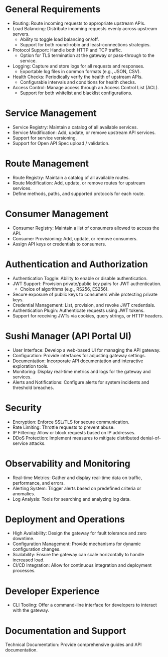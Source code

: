 # General Requirements

- Routing: Route incoming requests to appropriate upstream APIs.
- Load Balancing: Distribute incoming requests evenly across upstream servers.
  - Ability to toggle load balancing on/off.
  - Support for both round-robin and least-connections strategies.
- Protocol Support: Handle both HTTP and TCP traffic.
  - Option for TLS termination at the gateway or pass-through to the service.
- Logging: Capture and store logs for all requests and responses.
  - Exportable log files in common formats (e.g., JSON, CSV).
- Health Checks: Periodically verify the health of upstream APIs.
  - Configurable intervals and conditions for health checks.
- Access Control: Manage access through an Access Control List (ACL).
  - Support for both whitelist and blacklist configurations.

# Service Management

- Service Registry: Maintain a catalog of all available services.
- Service Modification: Add, update, or remove upstream API services.
- Support for service versioning.
- Support for Open API Spec upload / validation.

# Route Management

- Route Registry: Maintain a catalog of all available routes.
- Route Modification: Add, update, or remove routes for upstream services.
- Define methods, paths, and supported protocols for each route.

# Consumer Management

- Consumer Registry: Maintain a list of consumers allowed to access the API.
- Consumer Provisioning: Add, update, or remove consumers.
- Assign API keys or credentials to consumers.

# Authentication and Authorization

- Authentication Toggle: Ability to enable or disable authentication.
- JWT Support: Provision private/public key pairs for JWT authentication.
  - Choice of algorithms (e.g., RS256, ES256).
- Secure exposure of public keys to consumers while protecting private keys.
- Credential Management: List, provision, and revoke JWT credentials.
- Authentication Plugin: Authenticate requests using JWT tokens.
- Support for receiving JWTs via cookies, query strings, or HTTP headers.

# Sushi Manager (API Portal UI)

- User Interface: Develop a web-based UI for managing the API gateway.
- Configuration: Provide interfaces for adjusting gateway settings.
- Documentation: Incorporate API documentation and interactive exploration tools.
- Monitoring: Display real-time metrics and logs for the gateway and services.
- Alerts and Notifications: Configure alerts for system incidents and threshold breaches.

# Security

- Encryption: Enforce SSL/TLS for secure communication.
- Rate Limiting: Throttle requests to prevent abuse.
- IP Filtering: Allow or block requests based on IP addresses.
- DDoS Protection: Implement measures to mitigate distributed denial-of-service attacks.

# Observability and Monitoring

- Real-time Metrics: Gather and display real-time data on traffic, performance, and errors.
- Alerting System: Trigger alerts based on predefined criteria or anomalies.
- Log Analysis: Tools for searching and analyzing log data.

# Deployment and Operations

- High Availability: Design the gateway for fault tolerance and zero downtime.
- Configuration Management: Provide mechanisms for dynamic configuration changes.
- Scalability: Ensure the gateway can scale horizontally to handle increased load.
- CI/CD Integration: Allow for continuous integration and deployment processes.

# Developer Experience

- CLI Tooling: Offer a command-line interface for developers to interact with the gateway.

# Documentation and Support

Technical Documentation: Provide comprehensive guides and API documentation.
